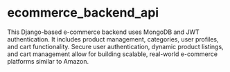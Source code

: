 # ecommerce_backend_api
This Django-based e-commerce backend uses MongoDB and JWT authentication. It includes product management, categories, user profiles, and cart functionality. Secure user authentication, dynamic product listings, and cart management allow for building scalable, real-world e-commerce platforms similar to Amazon.
